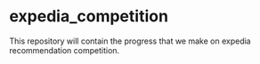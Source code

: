 # expedia_competition

This repository will contain the progress that we make on expedia recommendation competition.

